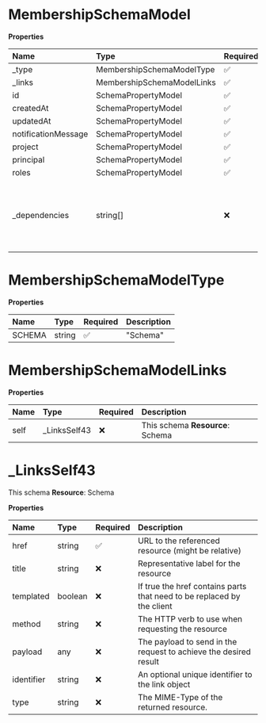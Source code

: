 # MembershipSchemaModel

**Properties**

| Name                | Type                       | Required | Description                                                              |
| :------------------ | :------------------------- | :------- | :----------------------------------------------------------------------- |
| \_type              | MembershipSchemaModelType  | ✅       |                                                                          |
| \_links             | MembershipSchemaModelLinks | ✅       |                                                                          |
| id                  | SchemaPropertyModel        | ✅       |                                                                          |
| createdAt           | SchemaPropertyModel        | ✅       |                                                                          |
| updatedAt           | SchemaPropertyModel        | ✅       |                                                                          |
| notificationMessage | SchemaPropertyModel        | ✅       |                                                                          |
| project             | SchemaPropertyModel        | ✅       |                                                                          |
| principal           | SchemaPropertyModel        | ✅       |                                                                          |
| roles               | SchemaPropertyModel        | ✅       |                                                                          |
| \_dependencies      | string[]                   | ❌       | A list of dependencies between one property's value and another property |

# MembershipSchemaModelType

**Properties**

| Name   | Type   | Required | Description |
| :----- | :----- | :------- | :---------- |
| SCHEMA | string | ✅       | "Schema"    |

# MembershipSchemaModelLinks

**Properties**

| Name | Type          | Required | Description                      |
| :--- | :------------ | :------- | :------------------------------- |
| self | \_LinksSelf43 | ❌       | This schema **Resource**: Schema |

# \_LinksSelf43

This schema **Resource**: Schema

**Properties**

| Name       | Type    | Required | Description                                                            |
| :--------- | :------ | :------- | :--------------------------------------------------------------------- |
| href       | string  | ✅       | URL to the referenced resource (might be relative)                     |
| title      | string  | ❌       | Representative label for the resource                                  |
| templated  | boolean | ❌       | If true the href contains parts that need to be replaced by the client |
| method     | string  | ❌       | The HTTP verb to use when requesting the resource                      |
| payload    | any     | ❌       | The payload to send in the request to achieve the desired result       |
| identifier | string  | ❌       | An optional unique identifier to the link object                       |
| type       | string  | ❌       | The MIME-Type of the returned resource.                                |

<!-- This file was generated by liblab | https://liblab.com/ -->
